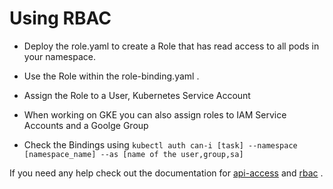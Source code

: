 # Using RBAC 

- Deploy the role.yaml to create a Role that has read access to all pods in your namespace.

- Use the Role within the role-binding.yaml .

- Assign the Role to a User, Kubernetes Service Account

- When working on GKE you can also assign roles to IAM Service Accounts and a Goolge Group

- Check the Bindings using `kubectl auth can-i [task] --namespace [namespace_name] --as [name of the user,group,sa]`


If you need any help check out the documentation for [api-access](https://kubernetes.io/docs/reference/access-authn-authz/authorization/#checking-api-access) and [rbac](https://kubernetes.io/docs/reference/access-authn-authz/rbac/) .

